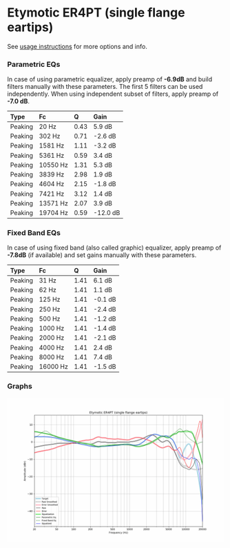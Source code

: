 # Etymotic ER4PT (single flange eartips)
See [usage instructions](https://github.com/jaakkopasanen/AutoEq#usage) for more options and info.

### Parametric EQs
In case of using parametric equalizer, apply preamp of **-6.9dB** and build filters manually
with these parameters. The first 5 filters can be used independently.
When using independent subset of filters, apply preamp of **-7.0 dB**.

| Type    | Fc       |    Q | Gain     |
|:--------|:---------|:-----|:---------|
| Peaking | 20 Hz    | 0.43 | 5.9 dB   |
| Peaking | 302 Hz   | 0.71 | -2.6 dB  |
| Peaking | 1581 Hz  | 1.11 | -3.2 dB  |
| Peaking | 5361 Hz  | 0.59 | 3.4 dB   |
| Peaking | 10550 Hz | 1.31 | 5.3 dB   |
| Peaking | 3839 Hz  | 2.98 | 1.9 dB   |
| Peaking | 4604 Hz  | 2.15 | -1.8 dB  |
| Peaking | 7421 Hz  | 3.12 | 1.4 dB   |
| Peaking | 13571 Hz | 2.07 | 3.9 dB   |
| Peaking | 19704 Hz | 0.59 | -12.0 dB |

### Fixed Band EQs
In case of using fixed band (also called graphic) equalizer, apply preamp of **-7.8dB**
(if available) and set gains manually with these parameters.

| Type    | Fc       |    Q | Gain    |
|:--------|:---------|:-----|:--------|
| Peaking | 31 Hz    | 1.41 | 6.1 dB  |
| Peaking | 62 Hz    | 1.41 | 1.1 dB  |
| Peaking | 125 Hz   | 1.41 | -0.1 dB |
| Peaking | 250 Hz   | 1.41 | -2.4 dB |
| Peaking | 500 Hz   | 1.41 | -1.2 dB |
| Peaking | 1000 Hz  | 1.41 | -1.4 dB |
| Peaking | 2000 Hz  | 1.41 | -2.1 dB |
| Peaking | 4000 Hz  | 1.41 | 2.4 dB  |
| Peaking | 8000 Hz  | 1.41 | 7.4 dB  |
| Peaking | 16000 Hz | 1.41 | -1.5 dB |

### Graphs
![](./Etymotic%20ER4PT%20(single%20flange%20eartips).png)